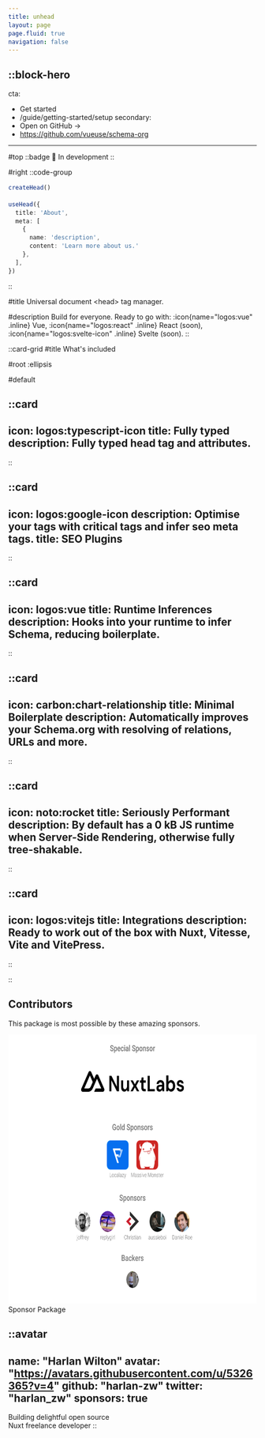 ```yaml
---
title: unhead
layout: page
page.fluid: true
navigation: false
---
```


::block-hero
---
cta:
  - Get started
  - /guide/getting-started/setup
secondary:
  - Open on GitHub →
  - https://github.com/vueuse/schema-org
---

#top
::badge
🔨 In development
::

#right
::code-group

```ts [Composition API]
createHead()

useHead({
  title: 'About',
  meta: [
    { 
      name: 'description',
      content: 'Learn more about us.'
    },
  ],
})
```
::

#title
Universal document &lt;head&gt; tag manager.

#description
Build for everyone. Ready to go with: <span class="whitespace-nowrap"> :icon{name="logos:vue" .inline} Vue</span>, :icon{name="logos:react" .inline} React (soon), :icon{name="logos:svelte-icon" .inline} Svelte (soon).
::


::card-grid
#title
What's included

#root
:ellipsis

#default

  ::card
  ---
  icon: logos:typescript-icon
  title: Fully typed
  description: Fully typed head tag and attributes.
  ---
  ::

  ::card
  ---
  icon: logos:google-icon
  description: Optimise your tags with critical tags and infer seo meta tags.
  title: SEO Plugins
  ---
  ::

  ::card
  ---
  icon: logos:vue
  title: Runtime Inferences
  description: Hooks into your runtime to infer Schema, reducing boilerplate.
  ---
  ::

  ::card
  ---
  icon: carbon:chart-relationship
  title: Minimal Boilerplate
  description: Automatically improves your Schema.org with resolving of relations, URLs and more.
  ---
  ::

  ::card
  ---
  icon: noto:rocket
  title: Seriously Performant
  description: By default has a 0 kB JS runtime when Server-Side Rendering, otherwise fully tree-shakable.
  ---
  ::

  ::card
  ---
  icon: logos:vitejs
  title: Integrations
  description: Ready to work out of the box with Nuxt, Vitesse, Vite and VitePress.
  ---
  ::

::

<div class="mx-auto w-full sm:px-6 lg-px-8 px-4 text-center">

## Contributors

This package is most possible by these amazing sponsors.

  <a href="https://raw.githubusercontent.com/harlan-zw/static/main/sponsors.svg">
    <img src="https://raw.githubusercontent.com/harlan-zw/static/main/sponsors.svg" width="800" height="545" class="mx-auto">
  </a>

  <button-link to="https://github.com/sponsors/harlan-zw">
  Sponsor Package
  </button-link>

::avatar
---
name: "Harlan Wilton"
avatar: "https://avatars.githubusercontent.com/u/5326365?v=4"
github: "harlan-zw"
twitter: "harlan_zw"
sponsors: true
---
Building delightful open source
<br>Nuxt freelance developer
::

</div>
